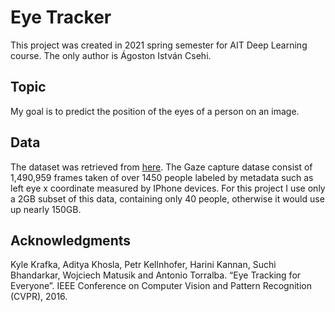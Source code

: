 # Eye Tracker
This project was created in 2021 spring semester for AIT Deep Learning course.
The only author is Ágoston István Csehi.

## Topic
My goal is to predict the position of the eyes of a person on an image.

## Data
The dataset was retrieved from [here](https://gazecapture.csail.mit.edu/).
The Gaze capture datase consist of 1,490,959 frames taken of over 1450 people
labeled by metadata such as left eye x coordinate measured by IPhone devices.
For this project I use only a 2GB subset of this data, containing only 40 people,
otherwise it would use up nearly 150GB.

## Acknowledgments
Kyle Krafka, Aditya Khosla, Petr Kellnhofer, Harini Kannan, Suchi Bhandarkar, Wojciech Matusik and Antonio Torralba. “Eye Tracking for Everyone”. IEEE Conference on Computer Vision and Pattern Recognition (CVPR), 2016.
